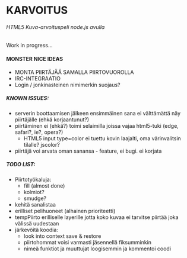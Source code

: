 # KARVOITUS
###### HTML5 Kuva-arvoituspeli node.js avulla

Work in progress...

#### **MONSTER** NICE IDEAS
* MONTA PIIRTÄJÄÄ SAMALLA PIIRTOVUOROLLA
* IRC-INTEGRAATIO
* Login / jonkinasteinen nimimerkin suojaus?

##### KNOWN ISSUES:
* serverin boottaamisen jälkeen ensimmäinen sana ei välttämättä näy piirtäjälle (ehkä korjaantunut?)
* piirtäminen ei (ehkä?) toimi selaimilla joissa vajaa html5-tuki (edge, safari?, ie?, opera?)
  * HTML5 input type=color ei tuettu kovin laajalti, oma värinvalitsin tilalle? jscolor?
* piirtäjä voi arvata oman sanansa - feature, ei bugi. ei korjata

##### TODO LIST:
* Piirtotyökaluja:
  * fill (almost done)
  * kolmiot?
  * smudge?
* kehitä sanalistaa
* erilliset pelihuoneet (alhainen prioriteetti)
* tempPiirto erilliselle layerille jotta koko kuvaa ei tarvitse piirtää joka välissä uudestaan
* järkevöitä koodia:
  * look into context save & restore
  * piirtohommat voisi varmasti jäsennellä fiksumminkin
  * nimeä funktiot ja muuttujat loogisemmin ja kommentoi coodi